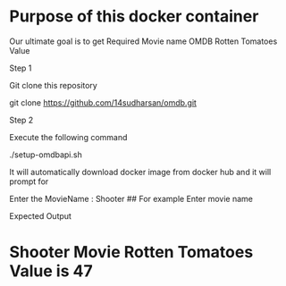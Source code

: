 # Purpose of this docker container

Our ultimate goal is to get Required Movie name OMDB Rotten Tomatoes Value

Step 1 

Git clone this repository

git clone https://github.com/14sudharsan/omdb.git

Step 2

Execute the following command

./setup-omdbapi.sh


It will automatically download docker image from docker hub and it will prompt for 

Enter the MovieName : Shooter       ## For example Enter movie name 

Expected Output

# Shooter Movie Rotten Tomatoes Value is 47





